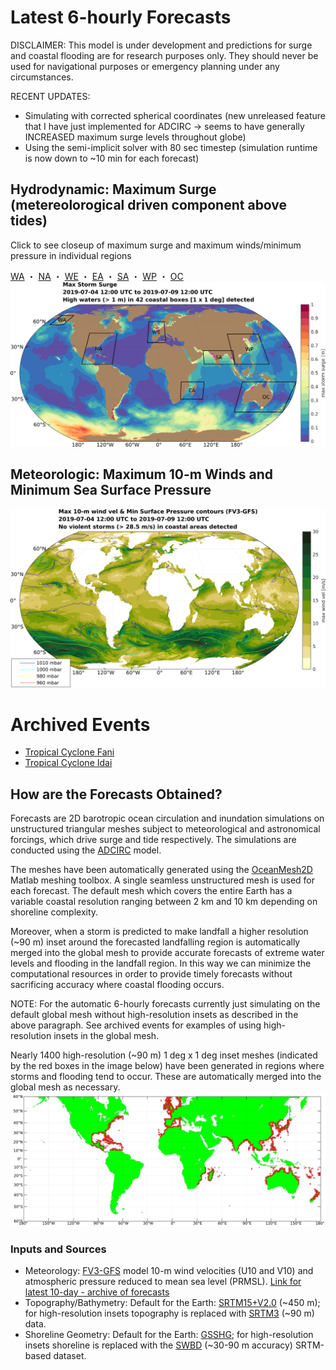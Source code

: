 # Latest 6-hourly Forecasts

<!---
## Hydrodynamic: Maximum Storm Tide (Surge + Astronomical Tide) Anomaly

Anomaly from Highest Astronomical Tide (HAT); estimated by the maximum water level from a 1-year (2018) tide-only simulation
-->

DISCLAIMER: This model is under development and predictions for surge and coastal flooding are for research purposes only. They should never be used for navigational purposes or emergency planning under any circumstances.

RECENT UPDATES: 
- Simulating with corrected spherical coordinates (new unreleased feature that I have just implemented for ADCIRC -> seems to have generally INCREASED maximum surge levels throughout globe)
- Using the semi-implicit solver with 80 sec timestep (simulation runtime is now down to ~10 min for each forecast) 

## Hydrodynamic: Maximum Surge (metereolorogical driven component above tides)

Click to see closeup of maximum surge and maximum winds/minimum pressure in individual regions

[WA](MaxCombined_WA2km.png) ・ [NA](MaxCombined_NA2km.png) ・ [WE](MaxCombined_WE2km.png) ・ [EA](MaxCombined_EA2km.png) ・ [SA](MaxCombined_SA2km.png) ・ [WP](MaxCombined_WP2km.png) ・ [OC](MaxCombined_OC2km.png)
<img src="MaxStormTide_Global2km.png" width="1100" alt="hi" usemap="#mapname">
<map name="mapname">
    <area shape="rect" coords="150,100,200,150" href="MaxCombined_WA2km.png" alt="Western Alaska">
    <area shape="rect" coords="250,170,350,270" href="MaxCombined_NA2km.png" alt="Western North Atlantic">
    <area shape="rect" coords="475,125,525,200" href="MaxCombined_WE2km.png" alt="Western Europe">
    <area shape="rect" coords="575,325,650,400" href="MaxCombined_EA2km.png" alt="East Africa">
    <area shape="rect" coords="650,200,750,275" href="MaxCombined_SA2km.png" alt="South Asia">
    <area shape="rect" coords="750,175,875,275" href="MaxCombined_WP2km.png" alt="West Pacific">
    <area shape="rect" coords="750,325,950,450" href="MaxCombined_OC2km.png" alt="Oceania">
</map>


## Meteorologic: Maximum 10-m Winds and Minimum Sea Surface Pressure
![GlobalGFS](MaxWindVel_Global2km.png)

# Archived Events

- [Tropical Cyclone Fani](Archives/Fani/Fani.md)
- [Tropical Cyclone Idai](Archives/Idai/Idai.md)

## How are the Forecasts Obtained?

Forecasts are 2D barotropic ocean circulation and inundation simulations on unstructured triangular meshes subject to meteorological and astronomical forcings, which drive surge and tide respectively. The simulations are conducted using the [ADCIRC](http://adcirc.org/) model. 

The meshes have been automatically generated using the [OceanMesh2D](https://github.com/CHLNDDEV/OceanMesh2D) Matlab meshing toolbox. A single seamless unstructured mesh is used for each forecast. The default mesh which covers the entire Earth has a variable coastal resolution ranging between 2 km and 10 km depending on shoreline complexity. 

Moreover, when a storm is predicted to make landfall a higher resolution (~90 m) inset around the forecasted landfalling region is automatically merged into the global mesh to provide accurate forecasts of extreme water levels and flooding in the landfall region. In this way we can minimize the computational resources in order to provide timely forecasts without sacrificing accuracy where coastal flooding occurs.

NOTE: For the automatic 6-hourly forecasts currently just simulating on the default global mesh without high-resolution insets as described in the above paragraph. See archived events for examples of using high-resolution insets in the global mesh.

Nearly 1400 high-resolution (~90 m) 1 deg x 1 deg inset meshes (indicated by the red boxes in the image below) have been generated in regions where storms and flooding tend to occur. These are automatically merged into the global mesh as necessary. 
![SRTMBoxes](BoxMap_SRTM3.png)

### Inputs and Sources
- Meteorology: [FV3-GFS](https://www.emc.ncep.noaa.gov/users/Alicia.Bentley/fv3gfs/) model 10-m wind velocities (U10 and V10) and atmospheric pressure reduced to mean sea level (PRMSL). [Link for latest 10-day - archive of forecasts](https://nomads.ncep.noaa.gov/pub/data/nccf/com/gfs/prod/)
- Topography/Bathymetry: Default for the Earth: [SRTM15+V2.0](https://topex.ucsd.edu/WWW_html/srtm15_plus.html) (~450 m); for high-resolution insets topography is replaced with [SRTM3](https://dds.cr.usgs.gov/srtm/version2_1/SRTM3/) (~90 m) data.
- Shoreline Geometry: Default for the Earth: [GSSHG](http://www.soest.hawaii.edu/wessel/gshhg/); for high-resolution insets shoreline is replaced with the [SWBD](https://dds.cr.usgs.gov/srtm/version2_1/SWBD/) (~30-90 m accuracy) SRTM-based dataset.

<!---
![GlobalStormTide](MaxStormTide_Global2km.png)
https://wpringle.github.io/Advanced-Global-Coastal-Flood-Forecasting-System/
## Welcome to GitHub Pages

You can use the [editor on GitHub](https://github.com/WPringle/Advanced-Global-Coastal-Flood-Forecasting-System/edit/master/README.md) to maintain and preview the content for your website in Markdown files.

Whenever you commit to this repository, GitHub Pages will run [Jekyll](https://jekyllrb.com/) to rebuild the pages in your site, from the content in your Markdown files.

### Markdown

Markdown is a lightweight and easy-to-use syntax for styling your writing. It includes conventions for

```markdown
Syntax highlighted code block

# Header 1
## Header 2
### Header 3

- Bulleted
- List

1. Numbered
2. List

**Bold** and _Italic_ and `Code` text

[Link](url) and ![Image](src) 
```

For more details see [GitHub Flavored Markdown](https://guides.github.com/features/mastering-markdown/).

### Jekyll Themes

Your Pages site will use the layout and styles from the Jekyll theme you have selected in your [repository settings](https://github.com/WPringle/Advanced-Global-Coastal-Flood-Forecasting-System/settings). The name of this theme is saved in the Jekyll `_config.yml` configuration file.

### Support or Contact

Having trouble with Pages? Check out our [documentation](https://help.github.com/categories/github-pages-basics/) or [contact support](https://github.com/contact) and we’ll help you sort it out.
-->
